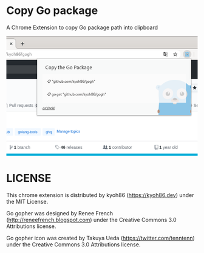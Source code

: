 # Copy Go package

A Chrome Extension to copy Go package path into clipboard

![](./screenshot.png)

# LICENSE

This chrome extension is distributed by kyoh86 (https://kyoh86.dev) under the MIT License.

Go gopher was designed by Renee French (http://reneefrench.blogspot.com) under the Creative Commons 3.0 Attributions license.

Go gopher icon was created by Takuya Ueda (https://twitter.com/tenntenn) under the Creative Commons 3.0 Attributions license.
